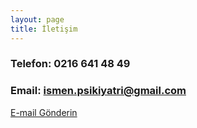 ```yaml
---
layout: page
title: İletişim
---
```


### Telefon: 0216  641 48 49

### Email: ismen.psikiyatri@gmail.com

<a href="mailto:ismen.psikiyatri@gmail.com">E-mail Gönderin<a/>

